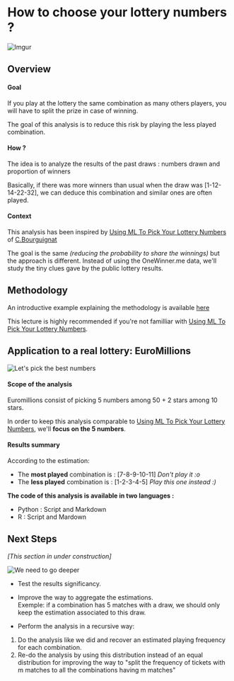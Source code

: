 How to choose your lottery numbers ? 
========================================================
![Imgur](http://i.imgur.com/TaNSZee.png)

## Overview

#### Goal
If you play at the lottery the same combination as many others players, you will have to split the prize in case of winning.

The goal of this analysis is to reduce this risk by playing the less played combination.

#### How ?

The idea is to analyze the results of the past draws : numbers drawn and proportion of winners 

Basically, if there was more winners than usual when the draw was [1-12-14-22-32], we can deduce this combination and similar ones are often played.

#### Context

This analysis has been inspired by [Using ML To Pick Your Lottery Numbers](http://nbviewer.ipython.org/url/www.onewinner.me/en/devoxxML.ipynb) of [C.Bourguignat](https://twitter.com/chris_bour)

The goal is the same *(reducing the probability to share the winnings)* but the approach is different.
Instead of using the OneWinner.me data, we'll study the tiny clues gave by the public lottery results.
## Methodology

An introductive example explaining the methodology is available [here](https://github.com/StephaneFeniar/Lottery-BestCombination/blob/master/README.md)

This lecture is highly recommended if you're not familliar with [Using ML To Pick Your Lottery Numbers](http://nbviewer.ipython.org/url/www.onewinner.me/en/devoxxML.ipynb).

## Application to a real lottery: EuroMillions
![Let's pick the best numbers](http://i.imgur.com/bIOUoRB.png)

#### Scope of the analysis
Euromillions consist of picking 5 numbers among 50 + 2 stars among 10 stars.

In order to keep this analysis comparable to [Using ML To Pick Your Lottery Numbers](http://nbviewer.ipython.org/url/www.onewinner.me/en/devoxxML.ipynb), we'll **focus on the 5 numbers**.

#### Results summary
According to the estimation:

* The **most played** combination is : [7-8-9-10-11] *Don't play it :o*
* The **less played** combination is : [1-2-3-4-5] *Play this one instead :)*

**The code of this analysis is available in two languages :**

*  Python : Script and Markdown
*  R : Script and Mardown

## Next Steps

*[This section in under construction]*

![We need to go deeper](https://xen-orchestra.com/blog/content/images/2014/Aug/1386271588578.jpg)

*  Test the results significancy.

*  Improve the way to aggregate the estimations. 
<br/>Exemple: if a combination has 5 matches with a draw, we should only keep the estimation associated to this draw.

*  Perform the analysis in a recursive way:
  1. Do the analysis like we did and recover an estimated  playing frequency for each combination.
  2. Re-do the analysis by using this distribution instead of an equal distribution for improving the way to "split the frequency of tickets with m matches to all the combinations having m matches" 


